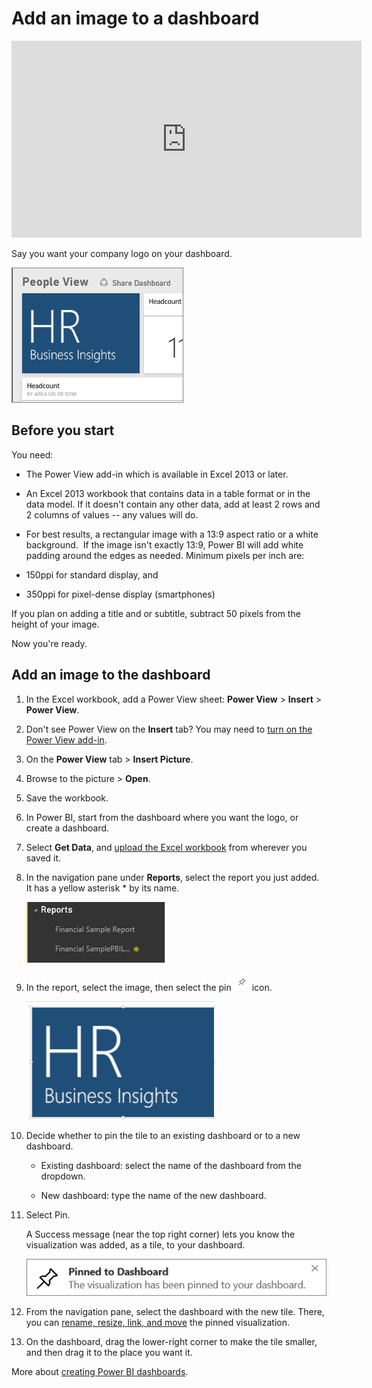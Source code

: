 ﻿<properties
   pageTitle="Add an image to a dashboard"
   description="Add an image to a dashboard."
   services="powerbi"
   documentationCenter=""
   authors="mihart"
   manager="mblythe"
   editor=""
   tags=""/>

<tags
   ms.service="powerbi"
   ms.devlang="NA"
   ms.topic="article"
   ms.tgt_pltfrm="NA"
   ms.workload="powerbi"
   ms.date="01/15/2016"
   ms.author="mihart"/>

# Add an image to a dashboard

<iframe width="560" height="315" src="https://www.youtube.com/embed/ZWV90QMsI64" frameborder="0" allowfullscreen></iframe>

Say you want your company logo on your dashboard. 

![](media/powerbi-service-add-an-image-to-a-dashboard/imageTile13x9.png)


## Before you start

You need:

- The Power View add-in which is available in Excel 2013 or later. 

- An Excel 2013 workbook that contains data in a table format or in the data model. If it doesn't contain any other data, add at least 2 rows and 2 columns of values -- any values will do. 

- For best results, a rectangular image with a 13:9 aspect ratio or a white background.  If the image isn't exactly 13:9, Power BI will add white padding around the edges as needed. Minimum pixels per inch are:

 - 150ppi for standard display, and

 - 350ppi for pixel-dense display (smartphones)

If you plan on adding a title and or subtitle, subtract 50 pixels from the height of your image.

Now you're ready.

##  Add an image to the dashboard

1.  In the Excel workbook, add a Power View sheet: **Power View** > **Insert** \> **Power View**.

2.  Don't see Power View on the **Insert** tab? You may need to [turn on the Power View add-in](https://support.office.com/article/Create-a-Power-View-sheet-in-Excel-2013-b23d768d-7586-47fe-97bd-89b80967a405?ui=en-US&rs=en-US&ad=US).

3.  On the **Power View** tab \> **Insert Picture**.

4.  Browse to the picture \> **Open**.

5.  Save the workbook.

6.  In Power BI, start from the dashboard where you want the logo, or create a dashboard.

7.  Select **Get Data**, and [upload the Excel workbook](powerbi-service-excel-data.md) from wherever you saved it.

8.  In the navigation pane under **Reports**, select the report you just added. It has a yellow asterisk \* by its name. 

    ![](media/powerbi-service-add-an-image-to-a-dashboard/PBI_NewRptYellowAsterisk.png)

9.  In the report, select the image, then select the pin ![](media/powerbi-service-add-an-image-to-a-dashboard/PBI_PinTile.png) icon.

    ![](media/powerbi-service-add-an-image-to-a-dashboard/pinImageTile.png)

10. Decide whether to pin the tile to an existing dashboard or to a new dashboard. 

     -   Existing dashboard: select the name of the dashboard from the dropdown.

     -   New dashboard: type the name of the new dashboard.

11. Select Pin.

    A Success message (near the top right corner) lets you know the visualization was added, as a tile, to your dashboard.

    ![](media/powerbi-service-add-an-image-to-a-dashboard/pinSuccess.png)

12. From the navigation pane, select the dashboard with the new tile. There, you can [rename, resize, link, and move](powerbi-service-edit-a-tile-in-a-dashboard.md) the pinned visualization.

13. On the dashboard, drag the lower-right corner to make the tile smaller, and then drag it to the place you want it.

More about [creating Power BI dashboards](powerbi-service-create-a-dashboard.md).
